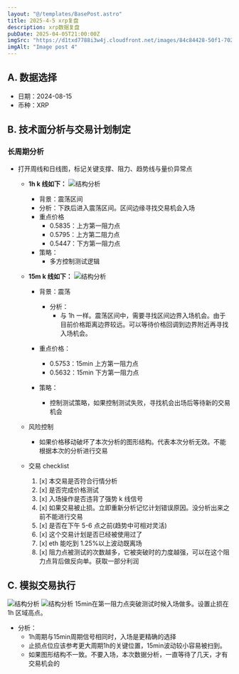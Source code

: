 ```yaml
---
layout: "@/templates/BasePost.astro"
title: 2025-4-5 xrp复盘
description: xrp数据复盘
pubDate: 2025-04-05T21:00:00Z
imgSrc: "https://d1txd7788i3w4j.cloudfront.net/images/84c84428-50f1-7025-b778-548a97e9da87/2025-04-05/1743858443000-xrp-15m.jpg"
imgAlt: "Image post 4"
---
```


## A. 数据选择

- 日期：2024-08-15
- 币种：XRP

## B. 技术面分析与交易计划制定

### 长周期分析

- 打开周线和日线图，标记关键支撑、阻力、趋势线与量价异常点

  - **1h k 线如下：**
    ![结构分析](https://d1txd7788i3w4j.cloudfront.net/images/84c84428-50f1-7025-b778-548a97e9da87/2025-04-05/1743858309194-xrp-1h.jpg)

    - 背景：震荡区间
    - 分析：下跌后进入震荡区间。区间边缘寻找交易机会入场
    - 重点价格
      - 0.5835：上方第一阻力点
      - 0.5795：上方第二阻力点
      - 0.5447：下方第一阻力点
    - 策略：
      - 多方控制测试逻辑

  - **15m k 线如下：**
    ![结构分析](https://d1txd7788i3w4j.cloudfront.net/images/84c84428-50f1-7025-b778-548a97e9da87/2025-04-05/1743858443000-xrp-15m.jpg)

    - 背景：震荡
      - 分析：
        - 与 1h 一样。震荡区间中，需要寻找区间边界入场机会。由于目前价格距离边界较远。可以等待价格回调到边界附近再寻找入场机会。
    - 重点价格：

      - 0.5753：15min 上方第一阻力点
      - 0.5632：15min 下方第一阻力点

    - 策略：
      - 控制测试策略，如果控制测试失败，寻找机会出场后等待新的交易机会

  - 风险控制
    - 如果价格移动破坏了本次分析的图形结构。代表本次分析无效。不能根据本次的分析进行交易
  - 交易 checklist

    1. [x] 本交易是否符合行情分析
    2. [x] 是否完成价格测试
    3. [x] 入场操作是否违背了强势 k 线信号
    4. [x] 如果交易被止损。立即重新分析记忆计划错误原因。没分析出来之前不能进行交易
    5. [x] 是否在下午 5-6 点之前(趋势中可相对灵活)
    6. [x] 这个交易计划是否已经被使用过了
    7. [x] eth 能吃到 1.25%以上波动既离场
    8. [x] 阻力点被测试的次数越多，它被突破时的力度越强，可以在这个阻力点背后做反向单。获取一部分利润

## C. 模拟交易执行

![结构分析](https://d1txd7788i3w4j.cloudfront.net/images/84c84428-50f1-7025-b778-548a97e9da87/2025-04-05/1743858309295-xrp-1h-review.jpg)
![结构分析](https://d1txd7788i3w4j.cloudfront.net/images/84c84428-50f1-7025-b778-548a97e9da87/2025-04-05/1743858309202-xrp-15m-review.jpg)
15min在第一阻力点突破测试时候入场做多。设置止损在1h 区域高点。

- 分析：
  - 1h周期与15min周期信号相同时，入场是更精确的选择
  - 止损点位应该参考更大周期1h的关键位置，15min波动较小容易被扫到。
  - 如果图形结构不一致。不要入场，本次数据分析，一直等待了几天，才有交易机会的
